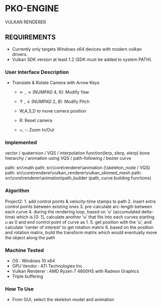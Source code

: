 # PKO-ENGINE
VULKAN RENDERER

## REQUIREMENTS
- Currently only targets Windows x64 devices with modern vulkan drivers.
- Vulkan SDK version at least 1.2 (SDK must be added to system PATH).

### User Interface Description 

- Translate & Rotate Camera with Arrow Keys
	* ← , → (NUMPAD 4, 6): Modify Yaw 
	* ↑ , ↓ (NUMPAD 2, 8): Modify Pitch
	* W,A,S,D to move camera position

	* R: Reset camera
	* +, -: Zoom In/Out

### Implemented

vector / quaternion / VQS / interpolation function(lerp, slerp, elerp)
bone hierarchy / animation using VQS / path-following / bezier curve

path: src\math
path: src\core\renderer\animation (\skeleton_node / VQS)
path: src\core\renderer\vulkan_renderer\vulkan_skinned_mesh
path: src\core\renderer\animation\path_builder (path, curve building functions)

### Algorithm

Project2: 
	1. add control points & velocity-time stamps to path
	2. insert extra control points between existing ones
	3. pre-calculate arc-length between each curve
	4. during the rendering loop, based on 'u' (accumulated delta-time) which is [0: 1], calculate another 'u' that fits into each curves starting u as 0 and end control point of curve as 1.
	5. get position with the 'u', and calculate 'center of interest' to get rotation matrix
	6. based on the position and rotation matrix, build the transform matrix which would eventually move the object along the path


### Machine Tested
- OS : Windows 10 x64
- GPU Vendor : ATI Technologies Inc
- Vulkan Renderer : AMD Ryzen 7 4800HS with Radeon Graphics
- Triple buffering

### How To Use
- From GUI, select the skeleton model and animation

